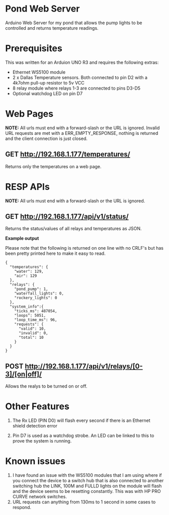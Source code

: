 # Pond Web Server
Arduino Web Server for my pond that allows the pump lights to be controlled and returns temperature readings.

# Prerequisites
This was written for an Arduion UNO R3 and requires the following extras:
- Ethernet WS5100 module
- 2 x Dallas Temperature sensors. Both connected to pin D2 with a 4k7ohm pull-up resistor to 5v VCC
- 8 relay module where relays 1-3 are connected to pins D3-D5
- Optional watchdog LED on pin D7

# Web Pages
**NOTE:** All urls must end with a forward-slash or the URL is ignored.
Invalid URL requests are met with a ERR_EMPTY_RESPONSE, nothing is returned and the client connection is just closed.

## GET http://192.168.1.177/temperatures/
Returns only the temperatures on a web page.

# RESP APIs
**NOTE:** All urls must end with a forward-slash or the URL is ignored.

## GET http://192.168.1.177/api/v1/status/
Returns the status/values of all relays and temperatures as JSON.

**Example output** 

Please note that the following is returned on one line with no CRLF's but has been pretty 
printed here to make it easy to read.
```
{
  "temperatures": {
    "water": 129,
    "air": 129
  },
  "relays": {
    "pond_pump": 1,
    "waterfall_lights": 0,
    "rockery_lights": 0
  }, 
  "system_info":{ 
    "ticks_ms": 487054,
    "loops": 5051, 
    "loop_time_ms": 96, 
    "requests": {
      "valid": 10, 
      "invalid": 0, 
      "total": 10 
    } 
  } 
}
```

## POST http://192.168.1.177/api/v1/relays/[0-3]/[on|off]/
Allows the realys to be turned on or off.

# Other Features

1. The Rx LED (PIN D0) will flash every second if there is an Ethernet shield detection error

2. Pin D7 is used as a watchdog strobe. An LED can be linked to this to prove the system is running.

# Known issues
1. I have found an issue with the WS5100 modules that I am using where if you connect the device to a switch hub that is also
connected to another switching hub the LINK, 100M and FULLD lights on the module will flash and the device seems to be 
resetting constantly. This was with HP PRO CURVE network switches.
2. URL requests can anything from 130ms to 1 second in some cases to respond.
